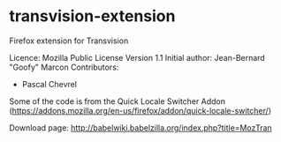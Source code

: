 transvision-extension
=====================

Firefox extension for Transvision

Licence: Mozilla Public License Version 1.1
Initial author: Jean-Bernard "Goofy" Marcon
Contributors: 
* Pascal Chevrel

Some of the code is from the Quick Locale Switcher Addon (https://addons.mozilla.org/en-us/firefox/addon/quick-locale-switcher/)

Download page: http://babelwiki.babelzilla.org/index.php?title=MozTran
